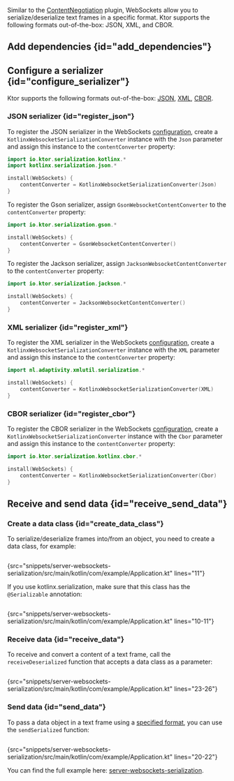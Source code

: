 [//]: # (title: WebSockets serialization)

<show-structure for="chapter" depth="2"/>

<tldr>
<var name="example_name" value="server-websockets-serialization"/>
<include from="lib.topic" element-id="download_example"/>
</tldr>

Similar to the [ContentNegotiation](serialization.md) plugin, WebSockets allow you to serialize/deserialize text frames in a specific format. Ktor supports the following formats out-of-the-box: JSON, XML, and CBOR.


## Add dependencies {id="add_dependencies"}

<include from="serialization.md" element-id="serialization_dependency"/>


## Configure a serializer {id="configure_serializer"}

Ktor supports the following formats out-of-the-box: [JSON](#register_json), [XML](#register_xml), [CBOR](#register_cbor).

### JSON serializer {id="register_json"}

<tabs group="json-libraries">
<tab title="kotlinx.serialization" group-key="kotlinx">

To register the JSON serializer in the WebSockets [configuration](websocket.md#configure), create a `KotlinxWebsocketSerializationConverter` instance with the `Json` parameter and assign this instance to the `contentConverter` property:

```kotlin
import io.ktor.serialization.kotlinx.*
import kotlinx.serialization.json.*

install(WebSockets) {
    contentConverter = KotlinxWebsocketSerializationConverter(Json)
}
```

</tab>
<tab title="Gson" group-key="gson">

To register the Gson serializer, assign `GsonWebsocketContentConverter` to the `contentConverter` property:
```kotlin
import io.ktor.serialization.gson.*

install(WebSockets) {
    contentConverter = GsonWebsocketContentConverter()
}
```


</tab>
<tab title="Jackson" group-key="jackson">

To register the Jackson serializer, assign `JacksonWebsocketContentConverter` to the `contentConverter` property:

```kotlin
import io.ktor.serialization.jackson.*

install(WebSockets) {
    contentConverter = JacksonWebsocketContentConverter()
}
```

</tab>
</tabs>



### XML serializer {id="register_xml"}

To register the XML serializer in the WebSockets [configuration](websocket.md#configure), create a `KotlinxWebsocketSerializationConverter` instance with the `XML` parameter and assign this instance to the `contentConverter` property:
```kotlin
import nl.adaptivity.xmlutil.serialization.*

install(WebSockets) {
    contentConverter = KotlinxWebsocketSerializationConverter(XML)
}
```


### CBOR serializer {id="register_cbor"}
To register the CBOR serializer in the WebSockets [configuration](websocket.md#configure), create a `KotlinxWebsocketSerializationConverter` instance with the `Cbor` parameter and assign this instance to the `contentConverter` property:

```kotlin
import io.ktor.serialization.kotlinx.cbor.*

install(WebSockets) {
    contentConverter = KotlinxWebsocketSerializationConverter(Cbor)
}
```


## Receive and send data {id="receive_send_data"}

### Create a data class {id="create_data_class"}
To serialize/deserialize frames into/from an object, you need to create a data class, for example:
```kotlin
```
{src="snippets/server-websockets-serialization/src/main/kotlin/com/example/Application.kt" lines="11"}

If you use kotlinx.serialization, make sure that this class has the `@Serializable` annotation:
```kotlin
```
{src="snippets/server-websockets-serialization/src/main/kotlin/com/example/Application.kt" lines="10-11"}

### Receive data {id="receive_data"}
To receive and convert a content of a text frame, call the `receiveDeserialized` function that accepts a data class as a parameter:
```kotlin
```
{src="snippets/server-websockets-serialization/src/main/kotlin/com/example/Application.kt" lines="23-26"}

### Send data {id="send_data"}
To pass a data object in a text frame using a [specified format](#configure_serializer), you can use the `sendSerialized` function:

```kotlin
```
{src="snippets/server-websockets-serialization/src/main/kotlin/com/example/Application.kt" lines="20-22"}

You can find the full example here: [server-websockets-serialization](https://github.com/ktorio/ktor-documentation/tree/%ktor_version%/codeSnippets/snippets/server-websockets-serialization).
